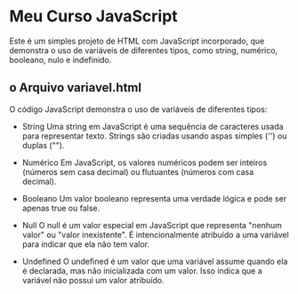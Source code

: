 # Meu Curso JavaScript 

Este é um simples projeto de HTML com JavaScript incorporado, que demonstra o uso de variáveis de diferentes tipos, como string, numérico, booleano, nulo e indefinido.

## o Arquivo variavel.html 

O código JavaScript demonstra o uso de variáveis de diferentes tipos:

* String
Uma string em JavaScript é uma sequência de caracteres usada para representar texto. Strings são criadas usando aspas simples ('') ou duplas ("").

* Numérico
Em JavaScript, os valores numéricos podem ser inteiros (números sem casa decimal) ou flutuantes (números com casa decimal).

* Booleano
Um valor booleano representa uma verdade lógica e pode ser apenas true ou false.

* Null
O null é um valor especial em JavaScript que representa "nenhum valor" ou "valor inexistente". É intencionalmente atribuído a uma variável para indicar que ela não tem valor.

* Undefined
O undefined é um valor que uma variável assume quando ela é declarada, mas não inicializada com um valor. Isso indica que a variável não possui um valor atribuído.

